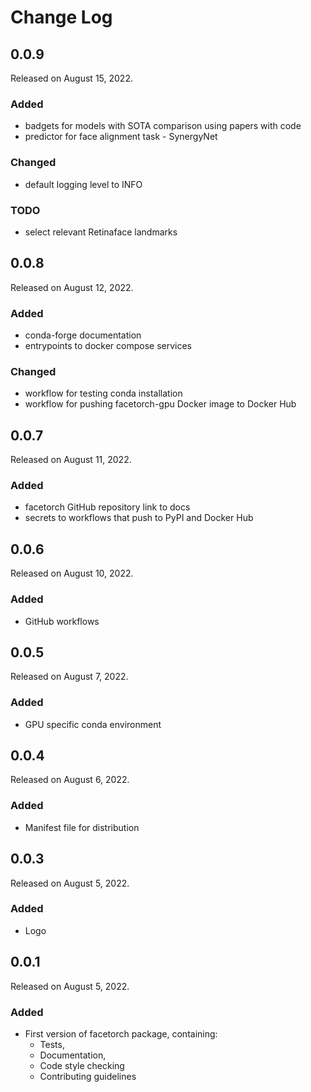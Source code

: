 # Change Log

## 0.0.9

Released on August 15, 2022.

### Added
* badgets for models with SOTA comparison using papers with code
* predictor for face alignment task - SynergyNet

### Changed
* default logging level to INFO

### TODO
* select relevant Retinaface landmarks


## 0.0.8

Released on August 12, 2022.

### Added

* conda-forge documentation
* entrypoints to docker compose services

### Changed

* workflow for testing conda installation
* workflow for pushing facetorch-gpu Docker image to Docker Hub


## 0.0.7

Released on August 11, 2022.

### Added

* facetorch GitHub repository link to docs
* secrets to workflows that push to PyPI and Docker Hub


## 0.0.6

Released on August 10, 2022.

### Added

* GitHub workflows


## 0.0.5

Released on August 7, 2022.

### Added

* GPU specific conda environment


## 0.0.4

Released on August 6, 2022.

### Added

* Manifest file for distribution


## 0.0.3

Released on August 5, 2022.

### Added

* Logo


## 0.0.1

Released on August 5, 2022.

### Added

* First version of facetorch package, containing:
	- Tests,
	- Documentation,
	- Code style checking
	- Contributing guidelines
